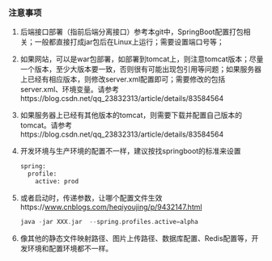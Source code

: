 ### 注意事项

1. 后端接口部署（指前后端分离接口）参考本git中，SpringBoot配置打包相关；一般都直接打成jar包后在Linux上运行；需要设置端口号等；

2. 如果网站，可以是war包部署，如部署到tomcat上，则注意tomcat版本；尽量一个版本，至少大版本要一致，否则很有可能出现包引用等问题；如果服务器上已经有相应版本，则修改server.xml配置即可；需要修改的包括server.xml、环境变量。请参考https://blog.csdn.net/qq_23832313/article/details/83584564

3. 如果服务器上已经有其他版本的tomcat，则需要下载并配置自己版本的tomcat。请参考https://blog.csdn.net/qq_23832313/article/details/83584564

4. 开发环境与生产环境的配置不一样，建议按找springboot的标准来设置

   ```xml
   spring:
     profile:
       active: prod
   ```

5. 或者启动时，传递参数，让哪个配置文件生效https://www.cnblogs.com/heqiyoujing/p/9432147.html

   ```go
   java -jar XXX.jar  --spring.profiles.active=alpha
   ```
6. 像其他的静态文件映射路径、图片上传路径、数据库配置、Redis配置等，开发环境和配置环境都不一样。
